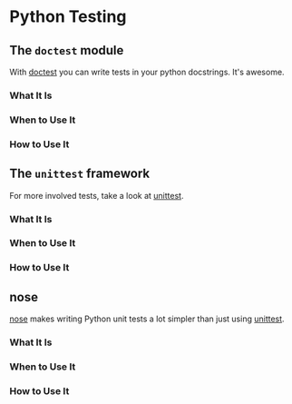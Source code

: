 # Python Testing

## The `doctest` module
With [doctest] you can write tests in your python docstrings. It's awesome.

### What It Is

### When to Use It

### How to Use It

## The `unittest` framework
For more involved tests, take a look at [unittest].

### What It Is

### When to Use It

### How to Use It

## nose
[nose] makes writing Python unit tests a lot simpler than just using [unittest].

### What It Is

### When to Use It

### How to Use It


[nose]: https://nose.readthedocs.org/en/latest/
[doctest]: https://docs.python.org/3.4/library/doctest.html
[unittest]: https://docs.python.org/3.4/library/unittest.html
